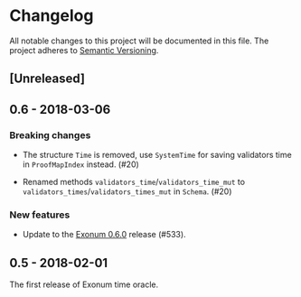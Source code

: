 # Changelog

All notable changes to this project will be documented in this file.
The project adheres to [Semantic Versioning](http://semver.org/spec/v2.0.0.html).

## [Unreleased]

## 0.6 - 2018-03-06

### Breaking changes

- The structure `Time` is removed, use `SystemTime`
  for saving validators time in `ProofMapIndex` instead. (#20)

- Renamed methods `validators_time`/`validators_time_mut` to
  `validators_times`/`validators_times_mut` in `Schema`. (#20)

### New features

- Update to the [Exonum 0.6.0] release (#533).

## 0.5 - 2018-02-01

The first release of Exonum time oracle.

[Exonum 0.6.0]: https://github.com/exonum/exonum/releases/tag/v0.6
